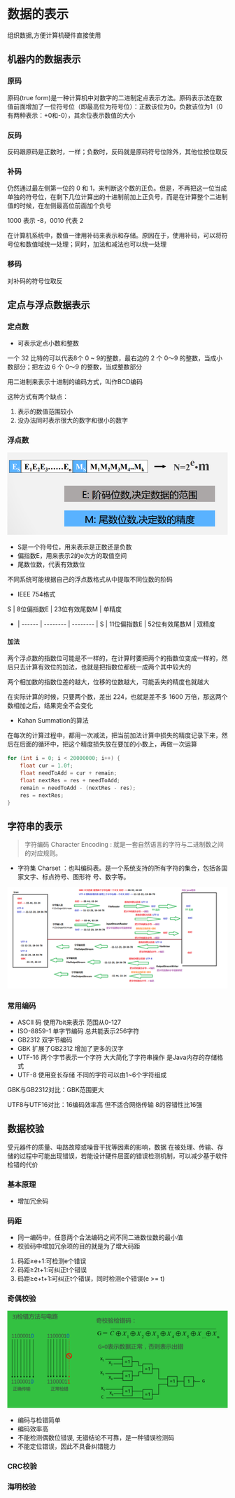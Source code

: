 # 数据的表示

组织数据,方便计算机硬件直接使用

## 机器内的数据表示

### 原码

原码(true form)是一种计算机中对数字的二进制定点表示方法。原码表示法在数值前面增加了一位符号位（即最高位为符号位）：正数该位为0，负数该位为1（0有两种表示：+0和-0），其余位表示数值的大小

### 反码

反码跟原码是正数时，一样；负数时，反码就是原码符号位除外，其他位按位取反

### 补码

仍然通过最左侧第一位的 0 和 1，来判断这个数的正负。但是，不再把这一位当成单独的符号位，在剩下几位计算出的十进制前加上正负号，而是在计算整个二进制值的时候，在左侧最高位前面加个负号

1000 表示 -8，0010 代表 2

在计算机系统中，数值一律用补码来表示和存储。原因在于，使用补码，可以将符号位和数值域统一处理；同时，加法和减法也可以统一处理

### 移码

对补码的符号位取反

## 定点与浮点数据表示

### 定点数

- 可表示定点小数和整数

一个 32 比特的可以代表8个 0 ~ 9的整数，最右边的 2 个 0～9 的整数，当成小数部分；把左边 6 个 0～9 的整数，当成整数部分

用二进制来表示十进制的编码方式，叫作BCD编码

这种方式有两个缺点：

1. 表示的数值范围较小
2. 没办法同时表示很大的数字和很小的数字

### 浮点数

![批注 2020-01-10 135646](/assets/批注%202020-01-10%20135646.png)

- S是一个符号位，用来表示是正数还是负数
- 偏指数E，用来表示2的e次方的取值空间
- 尾数位数，代表有效数位

不同系统可能根据自己的浮点数格式从中提取不同位数的阶码

- IEEE 754格式

S | 8位偏指数E | 23位有效尾数M | 单精度
- | ------ | -------- | --------
  | S      | 11位偏指数E  | 52位有效尾数M | 双精度

#### 加法

两个浮点数的指数位可能是不一样的，在计算时要把两个的指数位变成一样的，然后只去计算有效位的加法，也就是把指数位都统一成两个其中较大的

两个相加数的指数位差的越大，位移的位数越大，可能丢失的精度也就越大

在实际计算的时候，只要两个数，差出 224，也就是差不多 1600 万倍，那这两个数相加之后，结果完全不会变化

- Kahan Summation的算法

在每次的计算过程中，都用一次减法，把当前加法计算中损失的精度记录下来，然后在后面的循环中，把这个精度损失放在要加的小数上，再做一次运算

```java
for (int i = 0; i < 20000000; i++) {
    float cur = 1.0f;
    float needToAdd = cur + remain;
    float nextRes = res + needToAdd;
    remain = needToAdd - (nextRes - res);
    res = nextRes;
}
```

## 字符串的表示

> 字符编码 Character Encoding : 就是一套自然语言的字符与二进制数之间的对应规则。 

- 字符集 Charset ：也叫编码表。是一个系统支持的所有字符的集合，包括各国家文字、标点符号、图形符 号、数字等。

![字符集转换](/assets/02_转换流的原理.bmp)

### 常用编码

- ASCII 码 使用7bit来表示 范围从0-127
- ISO-8859-1 单字节编码 总共能表示256字符
- GB2312 双字节编码
- GBK 扩展了GB2312 增加了更多的汉字
- UTF-16 两个字节表示一个字符 大大简化了字符串操作 是Java内存的存储格式
- UTF-8 使用变长存储 不同的字符可以由1~6个字符组成

GBK与GB2312对比：GBK范围更大

UTF8与UTF16对比：16编码效率高 但不适合网络传输 8的容错性比16强

## 数据校验

受元器件的质量、电路故障或噪音干扰等因素的影响，数据 在被处理、传输、存储的过程中可能出现错误，若能设计硬件层面的错误检测机制，可以减少基于软件检错的代价

### 基本原理

- 增加冗余码

### 码距

- 同一编码中，任意两个合法编码之间不同二进数位数的最小值
- 校验码中增加冗余项的目的就是为了增大码距

1) 码距≥e+1:可检测e个错误
2) 码距≥2t+1:可纠正t个错误
3) 码距≥e+t+1:可纠正t个错误，同时检测e个错误(e >= t)

### 奇偶校验

![批注 2020-01-11 091806](/assets/批注%202020-01-11%20091806.png)

- 编码与检错简单
- 编码效率高
- 不能检测偶数位错误, 无错结论不可靠，是一种错误检测码
- 不能定位错误，因此不具备纠错能力

### CRC校验

### 海明校验



